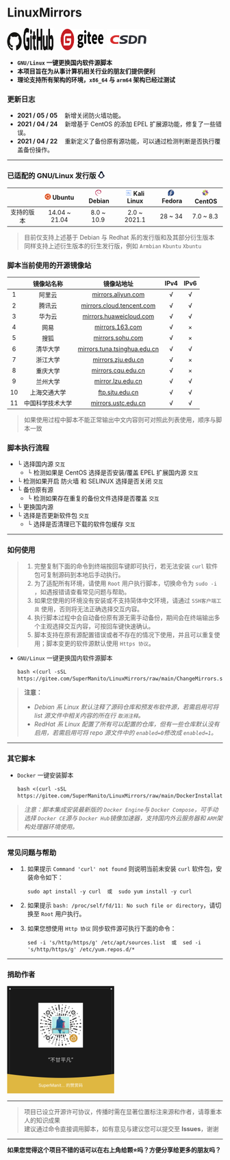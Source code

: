 # LinuxMirrors
<a href="https://github.com/SuperManito/LinuxMirrors"><img src="./icon/github-1.svg" width="34" height="42"></a>
<a href="https://github.com/SuperManito/LinuxMirrors"><img src="./icon/github-2.svg" width="70" height="52"></a>
ㅤ<a href="https://gitee.com/SuperManito/LinuxMirrors"><img src="./icon/gitee.svg" width="100" height="50"/></a>
&nbsp;<a href="https://blog.csdn.net/u013246692/article/details/113124295"><img src="./icon/csdn.png" width="100" height="50"/></a>

- __`GNU/Linux` 一键更换国内软件源脚本__
- __本项目旨在为从事计算机相关行业的朋友们提供便利__
- __理论支持所有架构的环境，`x86_64` 与 `arm64` 架构已经过测试__

### 更新日志
- __2021 / 05 / 05__
ㅤ新增关闭防火墙功能。
- __2021 / 04 / 24__
ㅤ新增基于 CentOS 的添加 EPEL 扩展源功能，修复了一些错误。
- __2021 / 04 / 22__
ㅤ重新定义了备份原有源功能，可以通过检测判断是否执行覆盖备份操作。

***

### 已适配的 GNU/Linux 发行版 <img src="./icon/linux.svg" width="16" height="16" alt="Linux Logo"/>
|          | <a href="https://ubuntu.com"><img src="./icon/ubuntu.svg" width="14" height="14"/></a>&nbsp;Ubuntu |  <a href="https://www.debian.org"><img src="./icon/debian.svg" width="14" height="14"/></a>&nbsp;Debian  |  <a href="https://www.kali.org"><img src="./icon/kali.svg" width="14" height="14"/></a>&nbsp;Kali Linux  |  <a href="https://getfedora.org"><img src="./icon/fedora.svg" width="14" height="14"/></a>&nbsp;Fedora  |  <a href="https://www.centos.org"><img src="./icon/centos.svg" width="16" height="16"/></a>&nbsp;CentOS  |
| :------: | :------: | :------: | :------: | :------: | :------: |
| 支持的版本 | 14.04 ~ 21.04 | 8.0 ~ 10.9 | 2.0 ~ 2021.1 | 28 ~ 34 | 7.0 ~ 8.3 |
> 目前仅支持上述基于 Debian 与 Redhat 系的发行版和及其部分衍生版本 \
> 同样支持上述衍生版本的衍生发行版，例如 `Armbian` `Kbuntu` `Xbuntu`

### 脚本当前使用的开源镜像站
| | 镜像站名称 | 镜像站地址 | IPv4 | IPv6 |
| :------: | :------: | :------: | :------: | :------: |
| 1 | 阿里云 | [mirrors.aliyun.com](https://developer.aliyun.com/special/mirrors/notice) | √ | √ |
| 2 | 腾讯云 | [mirrors.cloud.tencent.com](https://mirrors.cloud.tencent.com) | √ | √ |
| 3 | 华为云 | [mirrors.huaweicloud.com](https://mirrors.huaweicloud.com) | √ | √ |
| 4 | 网易 | [mirrors.163.com](https://mirrors.163.com) | √ | × |
| 5 | 搜狐 | [mirrors.sohu.com](https://mirrors.sohu.com) | √ | × |
| 6 | 清华大学 | [mirrors.tuna.tsinghua.edu.cn](https://mirrors.tuna.tsinghua.edu.cn) | √ | √ |
| 7 | 浙江大学 | [mirrors.zju.edu.cn](https://mirrors.zju.edu.cn) | √ | × |
| 8 | 重庆大学 | [mirrors.cqu.edu.cn](https://mirrors.cqu.edu.cn) | √ | × |
| 9 | 兰州大学 | [mirror.lzu.edu.cn](https://mirror.lzu.edu.cn) | √ | √ |
| 10 | 上海交通大学 | [ftp.sjtu.edu.cn](https://ftp.sjtu.edu.cn) | √ | √ |
| 11 | 中国科学技术大学 | [mirrors.ustc.edu.cn](https://mirrors.ustc.edu.cn) | √ | √ |
> 如果使用过程中脚本不能正常输出中文内容则可对照此列表使用，顺序与脚本一致

### 脚本执行流程
- └ 选择国内源 `交互`
  - └ 检测如果是 CentOS 选择是否安装/覆盖 EPEL 扩展国内源 `交互`
- └ 检测如果开启 防火墙 和 SELINUX 选择是否关闭 `交互`
- └ 备份原有源
  - └ 检测如果存在重复的备份文件选择是否覆盖 `交互`
- └ 更换国内源
- └ 选择是否更新软件包 `交互`
  - └ 选择是否清理已下载的软件包缓存 `交互`

***

### 如何使用
> 1. 完整复制下面的命令到终端按回车键即可执行，若无法安装 `curl` 软件包可复制源码到本地后手动执行。
> 2. 为了适配所有环境，请使用 `Root` 用户执行脚本，切换命令为 `sudo -i` ，如遇报错请查看常见问题与帮助。
> 3. 如果您使用的环境没有安装或不支持简体中文环境，请通过 `SSH客户端工具` 使用，否则将无法正确选择交互内容。
> 4. 执行脚本过程中会自动备份原有源无需手动备份，期间会在终端输出多个主观选择交互内容，可按回车键快速确认。
> 5. 脚本支持在原有源配置错误或者不存在的情况下使用，并且可以重复使用；脚本变更的软件源默认使用 `Https 协议`。

- `GNU/Linux` 一键更换国内软件源脚本

      bash <(curl -sSL https://gitee.com/SuperManito/LinuxMirrors/raw/main/ChangeMirrors.sh)
> __注意：__
> - _Debian 系 Linux 默认注释了源码仓库和预发布软件源，若需启用可将 list 源文件中相关内容的所在行 `取消注释`。_
> - _RedHat 系 Linux 配置了所有可以配置的仓库，但有一些仓库默认没有启用，若需启用可将 repo 源文件中的 `enabled=0`修改成 `enabled=1`。_

***

### 其它脚本
- `Docker` 一键安装脚本

      bash <(curl -sSL https://gitee.com/SuperManito/LinuxMirrors/raw/main/DockerInstallation.sh)
> _注意：脚本集成安装最新版的 `Docker Engine`与 `Docker Compose`，可手动选择 `Docker CE`源与 `Docker Hub`镜像加速器，支持国内外云服务器和 `ARM`架构处理器环境使用。_

***

### 常见问题与帮助
- 1. 如果提示 `Command 'curl' not found` 则说明当前未安装 `curl` 软件包，安装命令如下：

         sudo apt install -y curl  或  sudo yum install -y curl

- 2. 如果提示 `bash: /proc/self/fd/11: No such file or directory`，请切换至 `Root` 用户执行。
- 3. 如果您想使用 `Http 协议` 同步软件源可执行下面的命令：

         sed -i 's/http/https/g' /etc/apt/sources.list  或  sed -i 's/http/https/g' /etc/yum.repos.d/*

***

### 捐助作者
<img src="./icon/thanks.jpg" width="250" height="250" alt="微信赞赏码"/><br/>

***

> 项目已设立开源许可协议，传播时需在显著位置标注来源和作者，请尊重本人的知识成果\
> 建议通过命令直接调用脚本，如有意见与建议您可以提交至 __Issues__，谢谢

***

__如果您觉得这个项目不错的话可以在右上角给颗⭐吗？方便分享给更多的朋友吗？__
